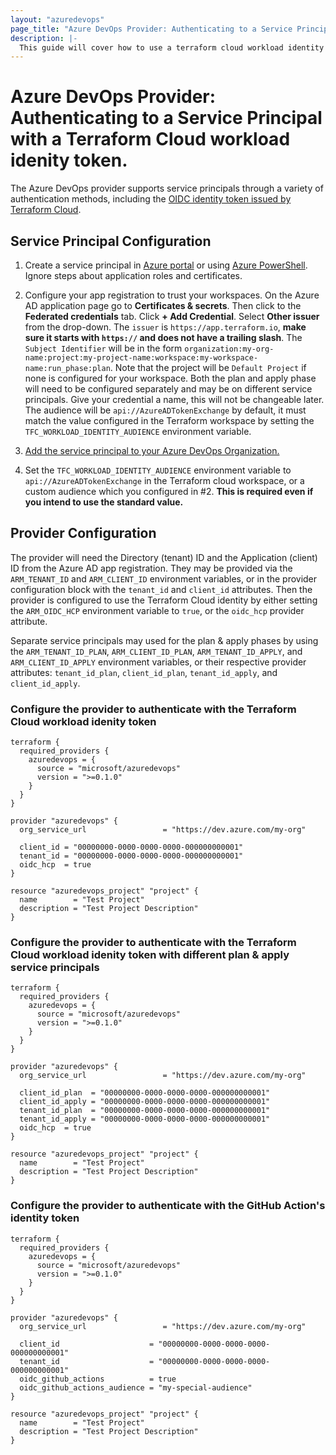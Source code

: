 ```yaml
---
layout: "azuredevops"
page_title: "Azure DevOps Provider: Authenticating to a Service Principal with a Terraform Cloud Workload Identity Token"
description: |-
  This guide will cover how to use a terraform cloud workload identity to authenticate to a service principal for use with Azure DevOps.
---
```


# Azure DevOps Provider: Authenticating to a Service Principal with a Terraform Cloud workload idenity token.

The Azure DevOps provider supports service principals through a variety of authentication methods, including the [OIDC identity token issued by Terraform Cloud](https://developer.hashicorp.com/terraform/cloud-docs/workspaces/dynamic-provider-credentials).

## Service Principal Configuration

1. Create a service principal in [Azure portal](https://learn.microsoft.com/en-us/azure/active-directory/develop/howto-create-service-principal-portal) or
using [Azure PowerShell](https://learn.microsoft.com/en-us/azure/active-directory/develop/howto-authenticate-service-principal-powershell). Ignore steps about application roles and certificates.

2. Configure your app registration to trust your workspaces. On the Azure AD application page go to **Certificates & secrets**. Then click to the **Federated credentials** tab. Click **+ Add Credential**. Select **Other issuer** from the drop-down. The `issuer` is `https://app.terraform.io`, **make sure it starts with `https://` and does not have a trailing slash**. The `Subject Identifier` will be in the form `organization:my-org-name:project:my-project-name:workspace:my-workspace-name:run_phase:plan`. Note that the project will be `Default Project` if none is configured for your workspace. Both the plan and apply phase will need to be configured separately and may be on different service principals. Give your credential a name, this will not be changeable later. The audience will be `api://AzureADTokenExchange` by default, it must match the value configured in the Terraform workspace by setting the `TFC_WORKLOAD_IDENTITY_AUDIENCE` environment variable.

3. [Add the service principal to your Azure DevOps Organization.](https://learn.microsoft.com/en-us/azure/devops/integrate/get-started/authentication/service-principal-managed-identity?view=azure-devops#2-add-and-manage-service-principal-in-an-azure-devops-organization)

4. Set the `TFC_WORKLOAD_IDENTITY_AUDIENCE` environment variable to `api://AzureADTokenExchange` in the Terraform cloud workspace, or a custom audience which you configured in #2. **This is required even if you intend to use the standard value.**

## Provider Configuration

The provider will need the Directory (tenant) ID and the Application (client) ID from the Azure AD app registration. They may be provided via the `ARM_TENANT_ID` and `ARM_CLIENT_ID` environment variables, or in the provider configuration block with the `tenant_id` and `client_id` attributes. Then the provider is configured to use the Terraform Cloud identity by either setting the `ARM_OIDC_HCP` environment variable to `true`, or the `oidc_hcp` provider attribute.

Separate service principals may used for the plan & apply phases by using the `ARM_TENANT_ID_PLAN`, `ARM_CLIENT_ID_PLAN`, `ARM_TENANT_ID_APPLY`, and `ARM_CLIENT_ID_APPLY` environment variables, or their respective provider attributes: `tenant_id_plan`, `client_id_plan`, `tenant_id_apply`, and `client_id_apply`.

### Configure the provider to authenticate with the Terraform Cloud workload idenity token

```hcl
terraform {
  required_providers {
    azuredevops = {
      source = "microsoft/azuredevops"
      version = ">=0.1.0"
    }
  }
}

provider "azuredevops" {
  org_service_url                 = "https://dev.azure.com/my-org"

  client_id = "00000000-0000-0000-0000-000000000001"
  tenant_id = "00000000-0000-0000-0000-000000000001"
  oidc_hcp  = true
}

resource "azuredevops_project" "project" {
  name        = "Test Project"
  description = "Test Project Description"
}
```

### Configure the provider to authenticate with the Terraform Cloud workload idenity token with different plan & apply service principals

```hcl
terraform {
  required_providers {
    azuredevops = {
      source = "microsoft/azuredevops"
      version = ">=0.1.0"
    }
  }
}

provider "azuredevops" {
  org_service_url                 = "https://dev.azure.com/my-org"

  client_id_plan  = "00000000-0000-0000-0000-000000000001"
  client_id_apply = "00000000-0000-0000-0000-000000000001"
  tenant_id_plan  = "00000000-0000-0000-0000-000000000001"
  tenant_id_apply = "00000000-0000-0000-0000-000000000001"
  oidc_hcp  = true
}

resource "azuredevops_project" "project" {
  name        = "Test Project"
  description = "Test Project Description"
}
```


### Configure the provider to authenticate with the GitHub Action's identity token

```hcl
terraform {
  required_providers {
    azuredevops = {
      source = "microsoft/azuredevops"
      version = ">=0.1.0"
    }
  }
}

provider "azuredevops" {
  org_service_url                 = "https://dev.azure.com/my-org"

  client_id                    = "00000000-0000-0000-0000-000000000001"
  tenant_id                    = "00000000-0000-0000-0000-000000000001"
  oidc_github_actions          = true
  oidc_github_actions_audience = "my-special-audience"
}

resource "azuredevops_project" "project" {
  name        = "Test Project"
  description = "Test Project Description"
}
```
